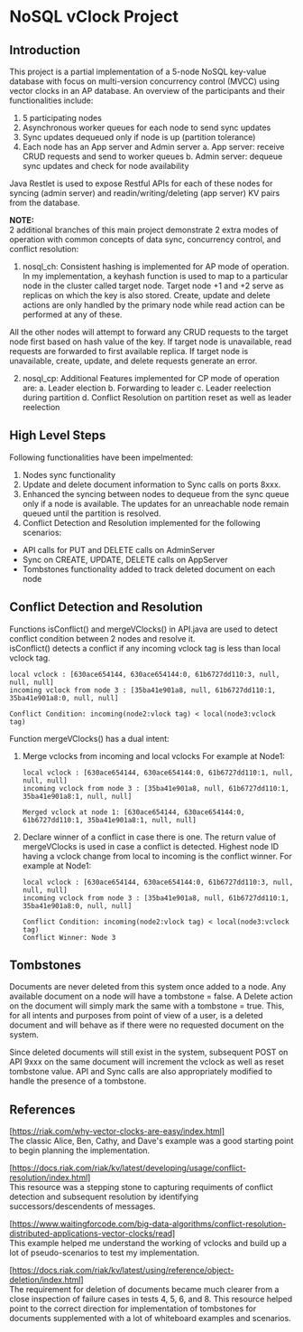 # NoSQL vClock Project

## Introduction 
This project is a partial implementation of a 5-node NoSQL key-value database with focus on multi-version concurrency control (MVCC) using vector clocks in an AP database. An overview of the participants and their functionalities include: 
1. 5 participating nodes
2. Asynchronous worker queues for each node to send sync updates
3. Sync updates dequeued only if node is up (partition tolerance) 
5. Each node has an App server and Admin server
   a. App server: receive CRUD requests and send to worker queues
   b. Admin server: dequeue sync updates and check for node availability
	
Java Restlet is used to expose Restful APIs for each of these nodes for syncing (admin server) and readin/writing/deleting (app server) KV pairs from the database.

**NOTE:** </br>
2 additional branches of this main project demonstrate 2 extra modes of operation with common concepts of data sync, concurrency control, and conflict resolution:

1. nosql_ch: Consistent hashing is implemented for AP mode of operation. In my implementation, a keyhash function is used to map to a particular node in the cluster called target node. Target node +1 and +2 serve as replicas on which the key is also stored. Create, update and delete actions are only handled by the primary node while read action can be performed at any of these.

All the other nodes will attempt to forward any CRUD requests to the target node first based on hash value of the key. If target node is unavailable, read requests are forwarded to first available replica. If target node is unavailable, create, update, and delete requests generate an error.

2. nosql_cp: Additional Features implemented for CP mode of operation are: 
	a. Leader election
	b. Forwarding to leader
	c. Leader reelection during partition
	d. Conflict Resolution on partition reset as well as leader reelection


## High Level Steps
Following functionalities have been impelmented:

1. Nodes sync functionality
2. Update and delete document information to Sync calls on ports 8xxx.
3. Enhanced the syncing between nodes to dequeue from the sync queue only if a node is available. The updates for an unreachable node remain queued until the partition is resolved.
4. Conflict Detection and Resolution implemented for the following scenarios:
  * API calls for PUT and DELETE calls on AdminServer
  * Sync on CREATE, UPDATE, DELETE calls on AppServer
  * Tombstones functionality added to track deleted document on each node


## Conflict Detection and Resolution
Functions isConflict() and mergeVClocks() in API.java are used to detect conflict condition between 2 nodes and resolve it. </br> 
isConflict() detects a conflict if any incoming vclock tag is less than local vclock tag. </br>
```
local vclock : [630ace654144, 630ace654144:0, 61b6727dd110:3, null, null, null]
incoming vclock from node 3 : [35ba41e901a8, null, 61b6727dd110:1, 35ba41e901a8:0, null, null]

Conflict Condition: incoming(node2:vlock tag) < local(node3:vclock tag)
```


Function mergeVClocks() has a dual intent:
1. Merge vclocks from incoming and local vclocks 
   For example at Node1:
   ```
   local vclock : [630ace654144, 630ace654144:0, 61b6727dd110:1, null, null, null]
   incoming vclock from node 3 : [35ba41e901a8, null, 61b6727dd110:1, 35ba41e901a8:1, null, null]
   
   Merged vclock at node 1: [630ace654144, 630ace654144:0, 61b6727dd110:1, 35ba41e901a8:1, null, null]
   ```
   
2. Declare winner of a conflict in case there is one. The return value of mergeVClocks is used in case a conflict is detected. Highest node ID having a vclock change from local to incoming is the conflict winner.
   For example at Node1:
   ```
   local vclock : [630ace654144, 630ace654144:0, 61b6727dd110:3, null, null, null]
   incoming vclock from node 3 : [35ba41e901a8, null, 61b6727dd110:1, 35ba41e901a8:0, null, null]

   Conflict Condition: incoming(node2:vlock tag) < local(node3:vclock tag)
   Conflict Winner: Node 3
   ```
  
## Tombstones
Documents are never deleted from this system once added to a node. Any available document on a node will have a tombstone = false. A Delete action on the document will simply mark the same with a tombstone = true. This, for all intents and purposes from point of view of a user, is a deleted document and will behave as if there were no requested document on the system.

Since deleted documents will still exist in the system, subsequent POST on API 9xxx on the same document will increment the vclock as well as reset tombstone value. API and Sync calls are also appropriately modified to handle the presence of a tombstone.

## References

[https://riak.com/why-vector-clocks-are-easy/index.html] </br>
The classic Alice, Ben, Cathy, and Dave's example was a good starting point to begin planning the implementation.

[https://docs.riak.com/riak/kv/latest/developing/usage/conflict-resolution/index.html] </br>
This resource was a stepping stone to capturing requiments of conflict detection and subsequent resolution by identifying successors/descendents of messages.

[https://www.waitingforcode.com/big-data-algorithms/conflict-resolution-distributed-applications-vector-clocks/read] </br>
This example helped me understand the working of vclocks and build up a lot of pseudo-scenarios to test my implementation.

[https://docs.riak.com/riak/kv/latest/using/reference/object-deletion/index.html] </br>
The requirement for deletion of documents became much clearer from a close inspection of failure cases in tests 4, 5, 6, and 8. This resource helped point to the correct direction for implementation of tombstones for documents supplemented with a lot of whiteboard examples and scenarios.



